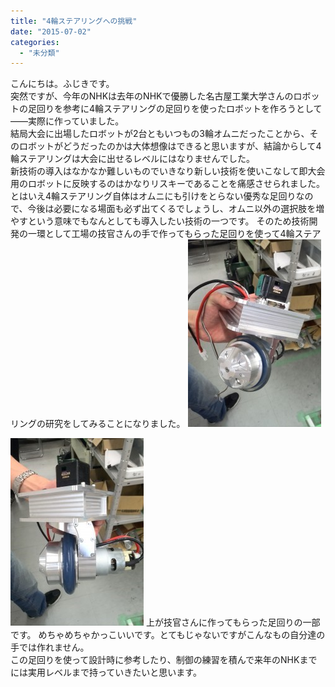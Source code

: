 ```yaml
---
title: "4輪ステアリングへの挑戦"
date: "2015-07-02"
categories: 
  - "未分類"
---
```


こんにちは。ふじきです。  
突然ですが、今年のNHKは去年のNHKで優勝した名古屋工業大学さんのロボットの足回りを参考に4輪ステアリングの足回りを使ったロボットを作ろうとして――実際に作っていました。  
結局大会に出場したロボットが2台ともいつもの3輪オムニだったことから、そのロボットがどうだったのかは大体想像はできると思いますが、結論からして4輪ステアリングは大会に出せるレベルにはなりませんでした。  
新技術の導入はなかなか難しいものでいきなり新しい技術を使いこなして即大会用のロボットに反映するのはかなりリスキーであることを痛感させられました。  
とはいえ4輪ステアリング自体はオムニにも引けをとらない優秀な足回りなので、今後は必要になる場面も必ず出てくるでしょうし、オムニ以外の選択肢を増やすという意味でもなんとしても導入したい技術の一つです。 そのため技術開発の一環として工場の技官さんの手で作ってもらった足回りを使って4輪ステアリングの研究をしてみることになりました。 [![KIMG0104](images/KIMG0104-213x300.jpg)](http://www.fortefibre.net/blog/wp-content/uploads/2015/07/KIMG0104.jpg)

[![KIMG0105](images/KIMG0105-213x300.jpg)](http://www.fortefibre.net/blog/wp-content/uploads/2015/07/KIMG0105.jpg) 上が技官さんに作ってもらった足回りの一部です。 めちゃめちゃかっこいいです。とてもじゃないですがこんなもの自分達の手では作れません。  
この足回りを使って設計時に参考したり、制御の練習を積んで来年のNHKまでには実用レベルまで持っていきたいと思います。

